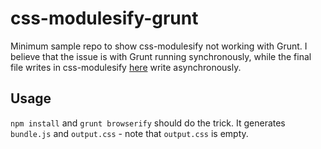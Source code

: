 # css-modulesify-grunt
Minimum sample repo to show css-modulesify not working with Grunt. I believe that the issue is with Grunt running synchronously, while the final file writes in css-modulesify [here](https://github.com/css-modules/css-modulesify/blob/master/index.js#L221) write asynchronously.

## Usage
`npm install` and `grunt browserify` should do the trick. It generates `bundle.js` and `output.css` - note that `output.css` is empty.
